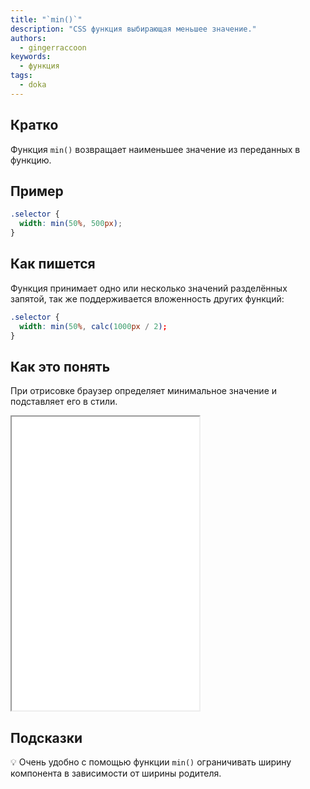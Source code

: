 ```yaml
---
title: "`min()`"
description: "CSS функция выбирающая меньшее значение."
authors:
  - gingerraccoon
keywords:
  - функция
tags:
  - doka
---
```


## Кратко

Функция `min()` возвращает наименьшее значение из переданных в функцию.

## Пример

```css
.selector {
  width: min(50%, 500px);
}
```

## Как пишется

Функция принимает одно или несколько значений разделённых запятой, так же поддерживается вложенность других функций:

```css
.selector {
  width: min(50%, calc(1000px / 2);
}
```

## Как это понять

При отрисовке браузер определяет минимальное значение и подставляет его в стили.

<iframe title="Адаптивный tab-size" src="demos/view/index.html" height="470"></iframe>

## Подсказки

<aside>

  💡 Очень удобно с помощью функции `min()` ограничивать ширину компонента в зависимости от ширины родителя.

</aside>
